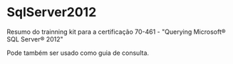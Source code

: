 # SqlServer2012

Resumo do trainning kit para a certificação 70-461 - "Querying Microsoft® SQL Server® 2012"

Pode também ser usado como guia de consulta.
